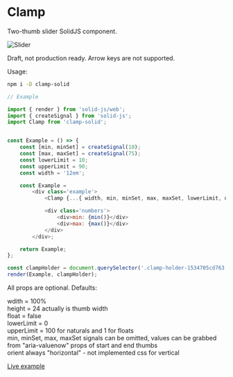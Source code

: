 # Clamp

Two-thumb slider SolidJS component.

<img src="https://shurko.one/tmp/clamp/example/example-1.png" alt="Slider">

Draft, not production ready. Arrow keys are  not supported.

Usage:

```bash
npm i -D clamp-solid
```

```JavaScript
// Example

import { render } from 'solid-js/web';
import { createSignal } from 'solid-js';
import Clamp from 'clamp-solid';


const Example = () => {
	const [min, minSet] = createSignal(10);
	const [max, maxSet] = createSignal(75);
	const lowerLimit = 10;
	const upperLimit = 90;
	const width = '12em';

	const Example =
		<div class='example'>
			<Clamp {...{ width, min, minSet, max, maxSet, lowerLimit, upperLimit, }} />

			<div class='numbers'>
				<div>min: {min()}</div>
				<div>max: {max()}</div>
			</div>
		</div>;

	return Example;
};

const clampHolder = document.querySelector('.clamp-holder-1534705cd763');
render(Example, clampHolder);
```

All props are optional. Defaults:

wdith = 100%<br>
height = 24 actually is thumb width<br>
float = false<br>
lowerLimit = 0<br>
upperLimit = 100 for naturals and 1 for floats<br>
min, minSet, max, maxSet signals can be omitted, values can be grabbed from "aria-valuenow" props of start and end thumbs<br>
orient always "horizontal" - not implemented css for vertical<br>

[Live example](https://shurko.one/tmp/clamp/example)
